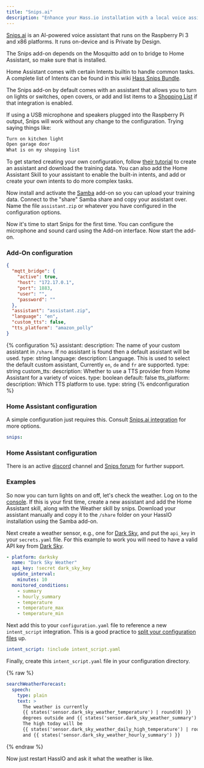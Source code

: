 ```yaml
---
title: "Snips.ai"
description: "Enhance your Hass.io installation with a local voice assistant."
---
```


[Snips.ai](https://snips.ai/) is an AI-powered voice assistant that runs on the Raspberry Pi 3 and x86 platforms. It runs on-device and is Private by Design.

<div class='warning note'>

The Snips add-on depends on the Mosquitto add on to bridge to Home Assistant, so make sure that is installed.

</div>

Home Assistant comes with certain Intents builtin to handle common tasks. A complete list of Intents can be found in this wiki [Hass Snips Bundle](https://github.com/tschmidty69/hass-snips-bundle-intents/wiki).

The Snips add-on by default comes with an assistant that allows you to turn on lights or switches, open covers, or add and list items to a [Shopping List](/components/shopping_list/) if that integration is enabled.

If using a USB microphone and speakers plugged into the Raspberry Pi output, Snips will work without any change to the configuration. Trying saying things like:

```txt
Turn on kitchen light
Open garage door
What is on my shopping list
```

To get started creating your own configuration, follow [their tutorial](https://docs.snips.ai/getting-started/quick-start-console) to create an assistant and download the training data. You can also add the Home Assistant Skill to your assistant to enable the built-in intents, and add or create your own intents to do more complex tasks.

Now install and activate the [Samba](/addons/samba/) add-on so you can upload your training data. Connect to the "share" Samba share and copy your assistant over. Name the file `assistant.zip` or whatever you have configured in the configuration options.

Now it's time to start Snips for the first time. You can configure the microphone and sound card using the Add-on interface. Now start the add-on.

### Add-On configuration

```json
{
  "mqtt_bridge": {
    "active": true,
    "host": "172.17.0.1",
    "port": 1883,
    "user": "",
    "password": ""
  },
  "assistant": "assistant.zip",
  "language": "en",
  "custom_tts": false,
  "tts_platform": "amazon_polly"
}
```

{% configuration %}
assistant:
  description: The name of your custom assistant in `/share`. If no assistant is found then a default assistant will be used.
  type: string
language:
  description: Language. This is used to select the default custom assistant, Currently `en`, `de` and `fr` are supported.
  type: string
custom_tts:
  description: Whether to use a TTS provider from Home Assistant for a variety of voices.
  type: boolean
  default: false
tts_platform:
  description: Which TTS platform to use.
  type: string
{% endconfiguration %}

### Home Assistant configuration

A simple configuration just requires this. Consult [Snips.ai integration](/components/snips/) for more options.

```yaml
snips:
```

### Home Assistant configuration

There is an active [discord](https://discordapp.com/invite/3939Kqx) channel and [Snips forum](https://forum.snips.ai/) for further support.

### Examples

So now you can turn lights on and off, let's check the weather. Log on to the [console](https://console.snips.ai/). If this is your first time, create a new assistant and add the Home Assistant skill, along with the Weather skill by snips. Download your assistant manually and copy it to the `/share` folder on your HassIO installation using the Samba add-on.

Next create a weather sensor, e.g., one for [Dark Sky](/components/darksky/), and put the `api_key` in your `secrets.yaml` file. For this example to work you will need to have a valid API key from [Dark Sky](https://darksky.net/dev).

```yaml
- platform: darksky
  name: "Dark Sky Weather"
  api_key: !secret dark_sky_key
  update_interval:
    minutes: 10
  monitored_conditions:
    - summary
    - hourly_summary
    - temperature
    - temperature_max
    - temperature_min
```

Next add this to your `configuration.yaml` file to reference a new `intent_script` integration. This is a good practice to [split your configuration files](/docs/configuration/splitting_configuration/) up.

```yaml
intent_script: !include intent_script.yaml
```

Finally, create this `intent_script.yaml` file in your configuration directory.

{% raw %}

```yaml
searchWeatherForecast:
  speech:
    type: plain
    text: >
      The weather is currently
      {{ states('sensor.dark_sky_weather_temperature') | round(0) }}
      degrees outside and {{ states('sensor.dark_sky_weather_summary') }}.
      The high today will be
      {{ states('sensor.dark_sky_weather_daily_high_temperature') | round(0)}}
      and {{ states('sensor.dark_sky_weather_hourly_summary') }}
```

{% endraw %}

Now just restart HassIO and ask it what the weather is like.

[their tutorial]: https://github.com/snipsco/snips-platform-documentation/wiki/2.-Create-an-assistant-using-an-existing-bundle
